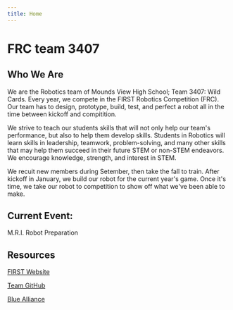 ```yaml
---
title: Home
---
```


# FRC team 3407

## Who We Are

We are the Robotics team of Mounds View High School; Team 3407: Wild Cards. Every year, we compete in the FIRST Robotics Competition (FRC). Our team has to design, prototype, build, test, and perfect a robot all in the time between kickoff and compitition.

We strive to teach our students skills that will not only help our team's performance, but also to help them develop skills. Students in Robotics will learn skills in leadership, teamwork, problem-solving, and many other skills that may help them succeed in their future STEM or non-STEM endeavors. We encourage knowledge, strength, and interest in STEM.

We recuit new members during Setember, then take the fall to train. After kickoff in January, we build our robot for the current year's game. Once it's time, we take our robot to competition to show off what we've been able to make.

## Current Event:

M.R.I. Robot Preparation

## Resources

[FIRST Website](https://www.firstinspires.org/robotics/frc/game-and-season)

[Team GitHub](https://github.com/FRC3407)

[Blue Alliance](https://www.thebluealliance.com/team/3407)
